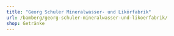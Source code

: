 ```yaml
---
title: "Georg Schuler Mineralwasser- und Likörfabrik"
url: /bamberg/georg-schuler-mineralwasser-und-likoerfabrik/
shop: Getränke
---
```

